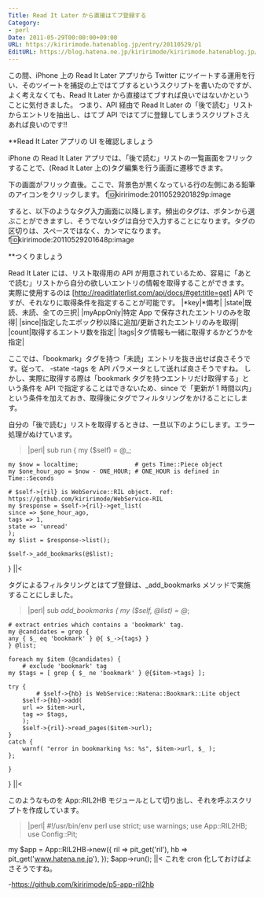 ```yaml
---
Title: Read It Later から直接はてブ登録する
Category:
- perl
Date: 2011-05-29T00:00:00+09:00
URL: https://kiririmode.hatenablog.jp/entry/20110529/p1
EditURL: https://blog.hatena.ne.jp/kiririmode/kiririmode.hatenablog.jp/atom/entry/8454420450078211040
---
```



この間、iPhone 上の Read It Later アプリから Twitter にツイートする運用を行い、そのツイートを捕捉の上ではてブするというスクリプトを書いたのですが、よく考えなくても、Read It Later から直接はてブすれば良いではないかということに気付きました。
つまり、API 経由で Read It Later の「後で読む」リストからエントリを抽出し、はてブ API ではてブに登録してしまうスクリプトさえあれば良いのです!!

**Read It Later アプリの UI を確認しましょう

iPhone の Read It Later アプリでは、「後で読む」リストの一覧画面をフリックすることで、(Read It Later 上の)タグ編集を行う画面に遷移できます。

下の画面がフリック直後。ここで、背景色が黒くなっている行の左側にある鉛筆のアイコンをクリックします。
f:id:kiririmode:20110529201829p:image

すると、以下のようなタグ入力画面に以降します。頻出のタグは、ボタンから選ぶことができますし、そうでないタグは自分で入力することになります。タグの区切りは、スペースではなく、カンマになります。
f:id:kiririmode:20110529201648p:image

**つくりましょう

Read It Later には、リスト取得用の API が用意されているため、容易に「あとで読む」リストから自分の欲しいエントリの情報を取得することができます。
実際に使用するのは [http://readitlaterlist.com/api/docs/#get:title=get] API ですが、それなりに取得条件を指定することが可能です。
|*key|*備考|
|state|既読、未読、全ての三択|
|myAppOnly|特定 App で保存されたエントリのみを取得|
|since|指定したエポック秒以降に追加/更新されたエントリのみを取得|
|count|取得するエントリ数を指定|
|tags|タグ情報も一緒に取得するかどうかを指定|

ここでは、「bookmark」タグを持つ「未読」エントリを抜き出せば良さそうです。従って、
-state
-tags
を API パラメータとして送れば良さそうですね。
しかし、実際に取得する際は「bookmark タグを持つエントリだけ取得する」という条件を API で指定することはできないため、since で「更新が 1 時間以内」という条件を加えておき、取得後にタグでフィルタリングをかけることにします。

自分の「後で読む」リストを取得するときは、一旦以下のようにします。エラー処理がぬけています。
>|perl|
sub run {
    my ($self) = @_;

    my $now = localtime;                # gets Time::Piece object 
    my $one_hour_ago = $now - ONE_HOUR; # ONE_HOUR is defined in Time::Seconds

    # $self->{ril} is WebService::RIL object.  ref: https://github.com/kiririmode/WebService-RIL
    my $response = $self->{ril}->get_list( 
	since => $one_hour_ago, 
	tags => 1, 
	state => 'unread'
    );
    my $list = $response->list();

    $self->_add_bookmarks(@$list);
}
||<

タグによるフィルタリングとはてブ登録は、_add_bookmarks メソッドで実施することにしました。
>|perl|
sub _add_bookmarks {
    my ($self, @list) = @_;

    # extract entries which contains a 'bookmark' tag.
    my @candidates = grep { 
	any { $_ eq 'bookmark' } @{ $_->{tags} }
    } @list;

    foreach my $item (@candidates) {
        # exclude 'bookmark' tag
	my $tags = [ grep { $_ ne 'bookmark' } @{$item->tags} ];

	try {
            # $self->{hb} is WebService::Hatena::Bookmark::Lite object
	    $self->{hb}->add(
		url => $item->url,
		tag => $tags,
	    );
	    $self->{ril}->read_pages($item->url);
	}
	catch {
	    warnf( "error in bookmarking %s: %s", $item->url, $_ );
	};

    }
}
||<

このようなものを App::RIL2HB モジュールとして切り出し、それを呼ぶスクリプトを作成しています。
>|perl|
#!/usr/bin/env perl
use strict;
use warnings;
use App::RIL2HB;
use Config::Pit;

my $app = App::RIL2HB->new({ 
    ril => pit_get('ril'),
    hb  => pit_get('www.hatena.ne.jp'),
});
$app->run();
||<
これを cron 化しておけばよさそうですね。

-https://github.com/kiririmode/p5-app-ril2hb
